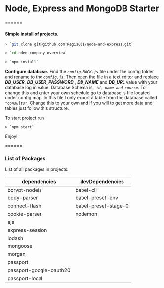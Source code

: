 
# Node, Express and MongoDB Starter

======

#### Simple install of projects.
```zsh
> `git clone git@github.com:Regis011/node-and-express.git`

> `cd oden-company-overview`

> `npm install`
```
**Configure database.**
Find the *`config-BACK.js`* file under the config folder and rename to the *`config.js`*. Then open the file in a text editor and replace ***DB_USER***, ***DB_USER_PASSWORD*** , ***DB_NAME*** and ***DB_URL*** value with your database log in value.
Database Schema is *`_id, name and course`*. To change this and enter your own schedule go to database.js file located under config map. In this file I only export a table from the database called *`"consults"`*. Change this to your own and if you will to get more data and tables just follow this structure.

To start project run
```
> `npm start`
```
Enjoy!

======

### List of Packages

List of all packages in projects:

|dependencies                   |devDependencies              |
|-------------------------------|-----------------------------|
|bcrypt-nodejs                  |babel-cli                    |
|body-parser                    |babel-preset-env             |
|connect-flash                  |babel-preset-stage-0         |
|cookie-parser                  |nodemon            |
|ejs                            |                   |
|express-session                |                   |
|lodash                         |                   |
|mongoose                       |                   |
|morgan                         |                   |
|passport                       |                   |
|passport-google-oauth20        |                   |
|passport-local                 |                   |
